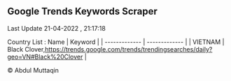 

## Google Trends Keywords Scraper 
 
Last Update 21-04-2022 , 21:17:18

Country List :
 Name  | Keyword |
| ------------- | ------------- |
| VIETNAM | Black Clover,https://trends.google.com/trends/trendingsearches/daily?geo=VN#Black%20Clover |



© Abdul Muttaqin 
